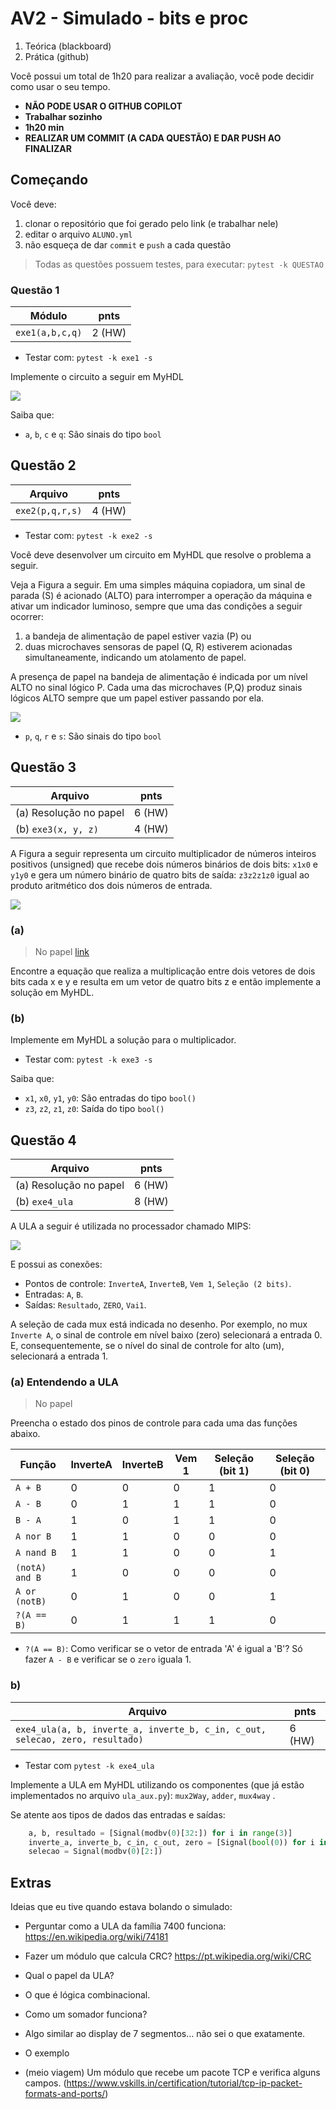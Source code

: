 # AV2 - Simulado - bits e proc

1. Teórica (blackboard)
1. Prática (github)

Você possui um total de 1h20 para realizar a avaliação, você pode decidir
como usar o seu tempo.

- **NÃO PODE USAR O GITHUB COPILOT**
- **Trabalhar sozinho**
- **1h20 min**
- **REALIZAR UM COMMIT (A CADA QUESTÃO) E DAR PUSH AO FINALIZAR**

## Começando

Você deve:

1. clonar o repositório que foi gerado pelo link (e trabalhar nele)
1. editar o arquivo `ALUNO.yml`
1. não esqueça de dar `commit` e `push` a cada questão

> Todas as questões possuem testes, para executar: `pytest -k QUESTAO`

### Questão 1

| Módulo          | pnts   |
| --------------- | ------ |
| `exe1(a,b,c,q)` | 2 (HW) |

- Testar com: `pytest -k exe1 -s`

Implemente o circuito a seguir em MyHDL

![](1a.png)

Saiba que:

- `a`, `b`, `c` e `q`: São sinais do tipo `bool`

## Questão 2

| Arquivo         | pnts   |
| --------------- | ------ |
| `exe2(p,q,r,s)` | 4 (HW) |

- Testar com: `pytest -k exe2 -s`

Você deve desenvolver um circuito em MyHDL que resolve o problema a seguir.

Veja a Figura a seguir. Em uma simples máquina copiadora, um sinal de parada (S) é acionado (ALTO) para interromper a operação da máquina e ativar um indicador luminoso, sempre que uma das condições a seguir ocorrer:

1. a bandeja de alimentação de papel estiver vazia (P) ou
1. duas microchaves sensoras de papel (Q, R) estiverem acionadas simultaneamente, indicando um atolamento de papel.

A presença de papel na bandeja de alimentação é indicada por um nível ALTO no sinal lógico P. Cada uma das microchaves (P,Q) produz sinais lógicos ALTO sempre que um papel estiver passando por ela.

![](2a.png)

- `p`, `q`, `r` e `s`: São sinais do tipo `bool`

## Questão 3

| Arquivo                | pnts   |
| ---------------------- | ------ |
| (a) Resolução no papel | 6 (HW) |
| (b) `exe3(x, y, z)`    | 4 (HW) |

A Figura a seguir representa um circuito multiplicador de números inteiros positivos (unsigned) que recebe dois números binários de dois bits: `x1x0` e `y1y0` e gera um número binário de quatro bits de saída: `z3z2z1z0` igual ao produto aritmético dos dois números de entrada.

![](3a.png)

### (a)

> No papel [link](https://alinsperedu-my.sharepoint.com/:x:/r/personal/joaolmbc_al_insper_edu_br/_layouts/15/doc2.aspx?sourcedoc=%7B82171235-0CA3-43C0-9A2D-888C2F4C62DA%7D&file=Book.xlsx&action=editnew&mobileredirect=true&wdNewAndOpenCt=1664298354764&ct=1664298354764&wdPreviousSession=9c69c0d4-2735-4407-a3b5-e310f0ca9a37&wdOrigin=OFFICECOM-WEB.START.NEW)

Encontre a equação que realiza a multiplicação entre dois vetores de dois bits cada x e y e resulta em um vetor de quatro bits z e então implemente a solução em MyHDL.

### (b)

Implemente em MyHDL a solução para o multiplicador.

- Testar com: `pytest -k exe3 -s`

Saiba que:

- `x1`, `x0`, `y1`, `y0`: São entradas do tipo `bool()`
- `z3`, `z2`, `z1`, `z0`: Saída do tipo `bool()`

## Questão 4

| Arquivo                | pnts   |
| ---------------------- | ------ |
| (a) Resolução no papel | 6 (HW) |
| (b) `exe4_ula`         | 8 (HW) |

A ULA a seguir é utilizada no processador chamado MIPS:

![](ula.png)

E possui as conexões:

- Pontos de controle: `InverteA`, `InverteB`, `Vem 1`, `Seleção (2 bits)`.
- Entradas: `A`, `B`.
- Saídas: `Resultado`, `ZERO`, `Vai1`.

A seleção de cada mux está indicada no desenho. Por exemplo, no mux `Inverte A`, o sinal de controle em nível baixo (zero) selecionará a entrada 0. E, consequentemente, se o nível do sinal de controle for alto (um), selecionará a entrada 1.

### (a) Entendendo a ULA

> No papel

Preencha o estado dos pinos de controle para cada uma das funções abaixo.

| Função         | InverteA | InverteB | Vem 1 | Seleção (bit 1) | Seleção (bit 0) |
| -------------- | -------- | -------- | ----- | --------------- | --------------- |
| `A + B`        |     0    |     0    |   0   |        1        |        0        |
| `A - B`        |     0    |     1    |   1   |        1        |        0        |
| `B - A`        |     1    |     0    |   1   |        1        |        0        |
| `A nor B`      |     1    |     1    |   0   |        0        |        0        |
| `A nand B`     |     1    |     1    |   0   |        0        |        1        |
| `(notA) and B` |     1    |     0    |   0   |        0        |        0        |
| `A or (notB)`  |     0    |     1    |   0   |        0        |        1        |
| `?(A == B)`    |     0    |     1    |   1   |        1        |        0        |

- `?(A == B)`: Como verificar se o vetor de entrada 'A' é igual a 'B'? Só fazer `A - B` e verificar se o `zero` iguala 1. 

### b)

| Arquivo                                                                       | pnts   |
| ----------------------------------------------------------------------------- | ------ |
| `exe4_ula(a, b, inverte_a, inverte_b, c_in, c_out, selecao, zero, resultado)` | 6 (HW) |

- Testar com `pytest -k exe4_ula`

Implemente a ULA em MyHDL utilizando os componentes (que já estão implementados no arquivo `ula_aux.py`): `mux2Way`, `adder`, `mux4way` .

Se atente aos tipos de dados das entradas e saídas:

```python
    a, b, resultado = [Signal(modbv(0)[32:]) for i in range(3)]
    inverte_a, inverte_b, c_in, c_out, zero = [Signal(bool(0)) for i in range(5)]
    selecao = Signal(modbv(0)[2:])
```

## Extras

Ideias que eu tive quando estava bolando o simulado:

- Perguntar como a ULA da família 7400 funciona: https://en.wikipedia.org/wiki/74181

- Fazer um módulo que calcula CRC? https://pt.wikipedia.org/wiki/CRC

- Qual o papel da ULA?

- O que é lógica combinacional.

- Como um somador funciona?

- Algo similar ao display de 7 segmentos... não sei o que exatamente.

- O exemplo

- (meio viagem) Um módulo que recebe um pacote TCP e verifica alguns campos. (https://www.vskills.in/certification/tutorial/tcp-ip-packet-formats-and-ports/)
